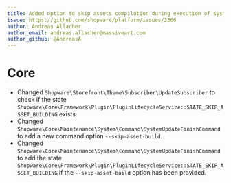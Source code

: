 ```yaml
---
title: Added option to skip assets compilation during execution of system:update:finish command.
issue: https://github.com/shopware/platform/issues/2366
author: Andreas Allacher
author_email: andreas.allacher@massiveart.com
author_github: @AndreasA
---
```

# Core
* Changed `Shopware\Storefront\Theme\Subscriber\UpdateSubscriber` to check if the state `Shopware\Core\Framework\Plugin\PluginLifecycleService::STATE_SKIP_ASSET_BUILDING` exists.
* Changed `Shopware\Core\Maintenance\System\Command\SystemUpdateFinishCommand` to add a new command option `--skip-asset-build`.
* Changed `Shopware\Core\Maintenance\System\Command\SystemUpdateFinishCommand` to add the state `Shopware\Core\Framework\Plugin\PluginLifecycleService::STATE_SKIP_ASSET_BUILDING` if the `--skip-asset-build` option has been provided.

